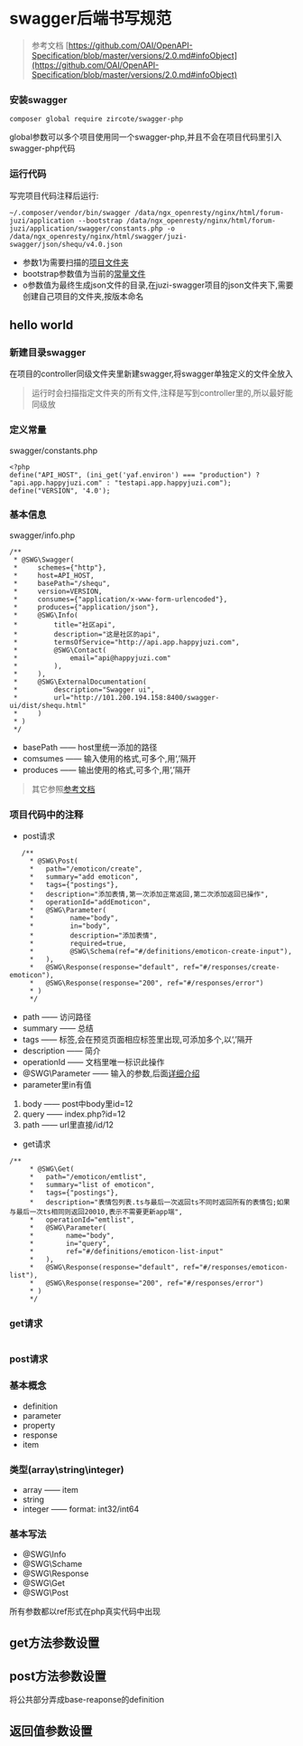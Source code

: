 # swagger后端书写规范

<span id="参考文档"></span>
> 参考文档
[https://github.com/OAI/OpenAPI-Specification/blob/master/versions/2.0.md#infoObject](https://github.com/OAI/OpenAPI-Specification/blob/master/versions/2.0.md#infoObject)

### 安装swagger
```
composer global require zircote/swagger-php
```
global参数可以多个项目使用同一个swagger-php,并且不会在项目代码里引入swagger-php代码

### 运行代码
写完项目代码注释后运行:
```
~/.composer/vendor/bin/swagger /data/ngx_openresty/nginx/html/forum-juzi/application --bootstrap /data/ngx_openresty/nginx/html/forum-juzi/application/swagger/constants.php -o /data/ngx_openresty/nginx/html/swagger/juzi-swagger/json/shequ/v4.0.json
```
- 参数1为需要扫描的[项目文件夹](#扫描文件夹)
- bootstrap参数值为当前的[常量文件](#定义常量)
- o参数值为最终生成json文件的目录,在juzi-swagger项目的json文件夹下,需要创建自己项目的文件夹,按版本命名


## hello world

<span id="扫描文件夹"></span>
### 新建目录swagger
在项目的controller同级文件夹里新建swagger,将swagger单独定义的文件全放入
> 运行时会扫描指定文件夹的所有文件,注释是写到controller里的,所以最好能同级放

<span id="定义常量"></span>
### 定义常量
swagger/constants.php
```
<?php
define("API_HOST", (ini_get('yaf.environ') === "production") ? "api.app.happyjuzi.com" : "testapi.app.happyjuzi.com");
define("VERSION", '4.0');
```

### 基本信息
swagger/info.php
```
/**
 * @SWG\Swagger(
 *     schemes={"http"},
 *     host=API_HOST,
 *     basePath="/shequ",
 *     version=VERSION,
 *     consumes={"application/x-www-form-urlencoded"},
 *     produces={"application/json"},
 *     @SWG\Info(
 *         title="社区api",
 *         description="这是社区的api",
 *         termsOfService="http://api.app.happyjuzi.com",
 *         @SWG\Contact(
 *             email="api@happyjuzi.com"
 *         ),
 *     ),
 *     @SWG\ExternalDocumentation(
 *         description="Swagger ui",
 *         url="http://101.200.194.158:8400/swagger-ui/dist/shequ.html"
 *     )
 * )
 */
```
- basePath —— host里统一添加的路径
- comsumes —— 输入使用的格式,可多个,用‘,’隔开
- produces —— 输出使用的格式,可多个,用‘,’隔开

> 其它参照[参考文档](#参考文档)


### 项目代码中的注释
- post请求
```
   /**
     * @SWG\Post(
     *   path="/emoticon/create",
     *   summary="add emoticon",
     *   tags={"postings"},
     *   description="添加表情,第一次添加正常返回,第二次添加返回已操作",
     *   operationId="addEmoticon",
     *   @SWG\Parameter(
     *         name="body",
     *         in="body",
     *         description="添加表情",
     *         required=true,
     *         @SWG\Schema(ref="#/definitions/emoticon-create-input"),
     *   ),
     *   @SWG\Response(response="default", ref="#/responses/create-emoticon"),
     *   @SWG\Response(response="200", ref="#/responses/error")
     * )
     */
```
- path —— 访问路径
- summary —— 总结
- tags —— 标签,会在预览页面相应标签里出现,可添加多个,以‘,’隔开
- description —— 简介
- operationId —— 文档里唯一标识此操作
- @SWG\Parameter —— 输入的参数,后面[详细介绍](#post请求)
- parameter里in有值
1. body —— post中body里id=12
2. query —— index.php?id=12
3. path —— url里直接/id/12

- get请求
```
/**
     * @SWG\Get(
     *   path="/emoticon/emtlist",
     *   summary="list of emoticon",
     *   tags={"postings"},
     *   description="表情包列表.ts与最后一次返回ts不同时返回所有的表情包;如果与最后一次ts相同则返回20010,表示不需要更新app端",
     *   operationId="emtlist",
     *   @SWG\Parameter(
     *        name="body",
     *        in="query",
     *        ref="#/definitions/emoticon-list-input"
     *   ),
     *   @SWG\Response(response="default", ref="#/responses/emoticon-list"),
     *   @SWG\Response(response="200", ref="#/responses/error")
     * )
     */
```


### get请求
```

```

<span id = "jump"></span>
### post请求


### 基本概念
- definition
- parameter
- property
- response
- item

### 类型(array\string\integer)
- array —— item
- string
- integer —— format: int32/int64

### 基本写法
- @SWG\Info
- @SWG\Schame
- @SWG\Response
- @SWG\Get
- @SWG\Post


所有参数都以ref形式在php真实代码中出现

## get方法参数设置

## post方法参数设置

将公共部分弄成base-reaponse的definition

## 返回值参数设置

##

